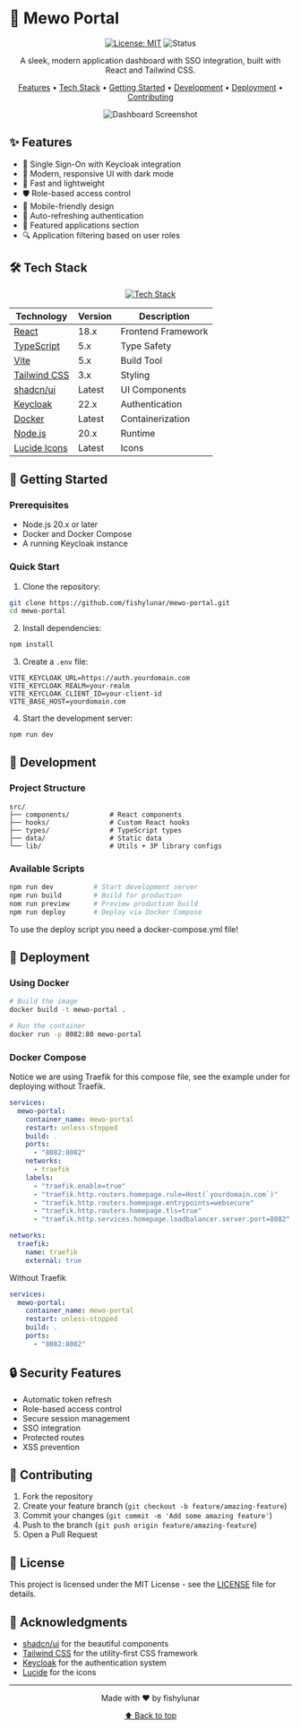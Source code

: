 # 🚀 Mewo Portal

<div align="center">

[![License: MIT](https://img.shields.io/badge/License-MIT-yellow.svg)](https://opensource.org/licenses/MIT)
![Status](https://img.shields.io/badge/Status-Production-green)

A sleek, modern application dashboard with SSO integration, built with React and Tailwind CSS.

[Features](#features) •
[Tech Stack](#tech-stack) •
[Getting Started](#getting-started) •
[Development](#development) •
[Deployment](#deployment) •
[Contributing](#contributing)

<img src="https://internal.mewo.gay/mewo-portal/mewo-portal-screenshot.jpeg" alt="Dashboard Screenshot" />

</div>

## ✨ Features

- 🔐 Single Sign-On with Keycloak integration
- 🎨 Modern, responsive UI with dark mode
- 🚀 Fast and lightweight
- 🛡️ Role-based access control
- 📱 Mobile-friendly design
- 🔄 Auto-refreshing authentication
- 🎯 Featured applications section
- 🔍 Application filtering based on user roles

## 🛠️ Tech Stack

<div align="center">

[![Tech Stack](https://skillicons.dev/icons?i=react,ts,tailwind,vite,docker,nodejs)](https://skillicons.dev)

| Technology | Version | Description |
|------------|---------|-------------|
| [React](https://reactjs.org/) | 18.x | Frontend Framework |
| [TypeScript](https://www.typescriptlang.org/) | 5.x | Type Safety |
| [Vite](https://vitejs.dev/) | 5.x | Build Tool |
| [Tailwind CSS](https://tailwindcss.com/) | 3.x | Styling |
| [shadcn/ui](https://ui.shadcn.com/) | Latest | UI Components |
| [Keycloak](https://www.keycloak.org/) | 22.x | Authentication |
| [Docker](https://www.docker.com/) | Latest | Containerization |
| [Node.js](https://nodejs.org/) | 20.x | Runtime |
| [Lucide Icons](https://lucide.dev/) | Latest | Icons |

</div>

## 🚀 Getting Started

### Prerequisites

- Node.js 20.x or later
- Docker and Docker Compose
- A running Keycloak instance

### Quick Start

1. Clone the repository:
```bash
git clone https://github.com/fishylunar/mewo-portal.git
cd mewo-portal
```

2. Install dependencies:
```bash
npm install
```

3. Create a `.env` file:
```env
VITE_KEYCLOAK_URL=https://auth.yourdomain.com
VITE_KEYCLOAK_REALM=your-realm
VITE_KEYCLOAK_CLIENT_ID=your-client-id
VITE_BASE_HOST=yourdomain.com
```

4. Start the development server:
```bash
npm run dev
```

## 🔧 Development

### Project Structure

```
src/
├── components/          # React components
├── hooks/               # Custom React hooks
├── types/               # TypeScript types
├── data/                # Static data
└── lib/                 # Utils + 3P library configs
```

### Available Scripts

```bash
npm run dev          # Start development server
npm run build        # Build for production
nom run preview      # Preview production build
npm run deploy       # Deploy via Docker Compose
```
To use the deploy script you need a docker-compose.yml file!
## 🐳 Deployment

### Using Docker

```bash
# Build the image
docker build -t mewo-portal .

# Run the container
docker run -p 8082:80 mewo-portal
```

### Docker Compose
Notice we are using Traefik for this compose file, see the example under for deploying without Traefik.

```yaml
services:
  mewo-portal:
    container_name: mewo-portal
    restart: unless-stopped
    build: .
    ports:
      - "8082:8082"
    networks:
      - traefik
    labels:
      - "traefik.enable=true"
      - "traefik.http.routers.homepage.rule=Host(`yourdomain.com`)"
      - "traefik.http.routers.homepage.entrypoints=websecure"
      - "traefik.http.routers.homepage.tls=true"
      - "traefik.http.services.homepage.loadbalancer.server.port=8082"

networks:
  traefik:
    name: traefik
    external: true
```
Without Traefik
```yaml
services:
  mewo-portal:
    container_name: mewo-portal
    restart: unless-stopped
    build: .
    ports:
      - "8082:8082"
```

## 🔒 Security Features

- Automatic token refresh
- Role-based access control
- Secure session management
- SSO integration
- Protected routes
- XSS prevention

## 🤝 Contributing

1. Fork the repository
2. Create your feature branch (`git checkout -b feature/amazing-feature`)
3. Commit your changes (`git commit -m 'Add some amazing feature'`)
4. Push to the branch (`git push origin feature/amazing-feature`)
5. Open a Pull Request

## 📄 License

This project is licensed under the MIT License - see the [LICENSE](LICENSE) file for details.

## 🙏 Acknowledgments

- [shadcn/ui](https://ui.shadcn.com/) for the beautiful components
- [Tailwind CSS](https://tailwindcss.com/) for the utility-first CSS framework
- [Keycloak](https://www.keycloak.org/) for the authentication system
- [Lucide](https://lucide.dev/) for the icons

---

<div align="center">
Made with ❤️ by fishylunar

[⬆ Back to top](#-mewo-dashboard)
</div>